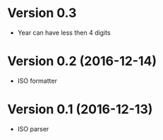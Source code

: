 # Version 0.3

  * Year can have less then 4 digits


# Version 0.2 (2016-12-14)

  * ISO formatter

# Version 0.1 (2016-12-13)

  * ISO parser

